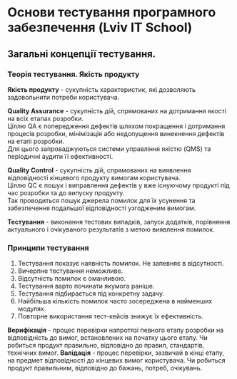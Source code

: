 # Основи тестування програмного забезпечення (Lviv IT School)

## Загальні концепції тестування.

### Теорія тестування. Якість продукту

**Якість продукту** - сукупність характеристик, які дозволяють задовольнити потреби користувача.

**Quality Assurance** - сукупність дій, спрямованих на дотримання якості на всіх етапах розробки.  
Ціллю QA є попередження дефектів шляхом покращення і дотримання процесів розробки, мінімізація або недопущення винекнення дефектів на етапі розробки.  
Для цього запроваджуються системи управління якістю (QMS) та періодичні аудити її ефективності.

**Quality Control** - сукупність дій, спрямованих на виявлення відповідності кінцевого продукту вимогам користувача.  
Ціллю QC є пошук і виправлення дефектів у вже існуючому продукті під час розробки та до випуску продукту.  
Так проводиться пошук джерела помилок для їх усунення та забезпечення подальшої відповідності узгодженим вимогам.

**Тестування** - виконання тестових випадків, запуск додатків, порівняння актуального і очікуваного результатів з метою виявлення помилок.

### Принципи тестування

1. Тестування показує наявність помилок. Не запевняє в відсутності.
2. Вичерпне тестування неможливе.
3. Відсутність помилок є оманливою.
4. Тестування варто починати якумога раніше.
5. Тестування підбирається під конкретну задачу.
6. Найбільша кількість помилок часто зосереджена в найменших модулях.
7. Повторне використання тест-кейсів знижує їх ефективність.

**Верифікація** - процес перевірки напротязі певного етапу розробки на відповідність до вимог, встановлених на початку цього етапу. Чи робиться продукт правильно, відповідно до правил, стандартів, технічних вимог.
**Валідація** - процес перевірки, зазвичай в кінці етапу, на предмет відповідності до кінцевих вимог користувача. Чи робиться продукт правильним, відповідно до бажань, потреб, очікувань.